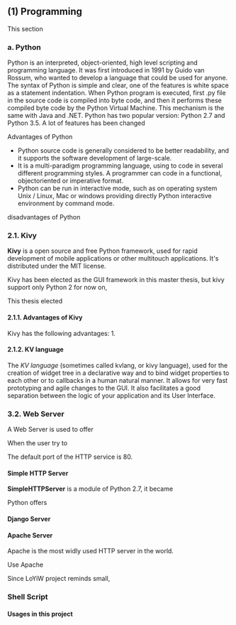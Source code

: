 ## (1) Programming
This section 

### a. Python

Python is an interpreted, object-oriented, high level scripting and programming language. It was first introduced in 1991 by Guido van Rossum, who wanted to develop a language that could be used for anyone. The syntax of Python is simple and clear, one of the features is white space as a statement indentation. When Python program is executed, first .py file in the source code is compiled into byte code, and then it performs these compiled byte code by the Python Virtual Machine. This mechanism is the same with Java and .NET. Python has two popular version: Python 2.7 and Python 3.5. A lot of features has been changed  

Advantages of  Python  
* Python source code is generally considered to be better readability, and it supports the software development of large-scale.  
* It is a multi-paradigm programming language, using to code in several different programming styles. A programmer can code in a functional, objectoriented or imperative format.   
* Python can be run in interactive mode, such as on operating system Unix / Linux, Mac or windows providing directly Python interactive environment by command mode. 


disadvantages of Python  








### 2.1. Kivy
**Kivy** is a open source and free Python framework, used for rapid development of mobile applications or other multitouch applications. It's distributed under the MIT license.

Kivy has been elected as the GUI framework in this master thesis, but kivy support only Python 2 for now on, 

This thesis elected 

#### 2.1.1. Advantages of Kivy
Kivy has the following advantages:
1. 

#### 2.1.2. KV language
The _KV language_ (sometimes called kvlang, or kivy language), used for the creation of widget tree in a declarative way and to bind widget properties to each other or to callbacks in a human natural manner. It allows for very fast prototyping and agile changes to the GUI. It also facilitates a good separation between the logic of your application and its User Interface.

### 3.2. Web Server

A Web Server is used to offer 

When the user try to 

The default port of the HTTP service is 80. 

#### Simple HTTP Server

**SimpleHTTPServer** is a module of Python 2.7, it became 



Python offers 

#### Django Server


#### Apache Server

Apache is the most widly used HTTP server in the world.

Use Apache 

Since LoYiW project reminds small, 

### Shell Script

#### Usages in this project
